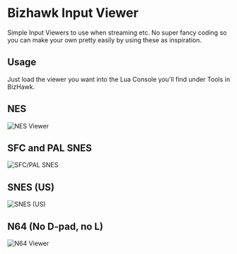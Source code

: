 # Bizhawk Input Viewer

Simple Input Viewers to use when streaming etc. 
No super fancy coding so you can make your own pretty easily by using these as inspiration.

## Usage

Just load the viewer you want into the Lua Console you'll find under Tools in BizHawk.

## NES

![NES Viewer](https://lambdan.se/img/2020-06-12_18-58-03.059.gif)

## SFC and PAL SNES

![SFC/PAL SNES](https://lambdan.se/img/2020-06-12_18-55-01.174.gif)

## SNES (US)

![SNES (US)](https://lambdan.se/img/2020-06-12_18-54-20.688.gif)

## N64 (No D-pad, no L)

![N64 Viewer](https://lambdan.se/img/2020-06-12_19-01-54.079.gif)